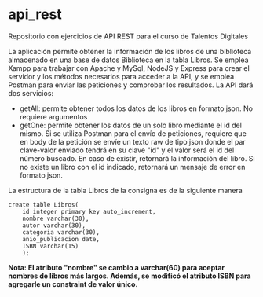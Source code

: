 # api_rest
<p>
  Repositorio con ejercicios de API REST para el curso de Talentos Digitales
</p>
<p>
  La aplicación permite obtener la información de los libros de una biblioteca almacenado en una base de datos Biblioteca en la tabla Libros. Se emplea Xampp para trabajar con Apache y MySql, NodeJS y Express para crear el servidor y los métodos necesarios para acceder a la API, y se emplea Postman para enviar las peticiones y comprobar los resultados. La API dará dos servicios: 
</p>
<ul>
  <li>
    getAll: permite obtener todos los datos de los libros en formato json. No requiere argumentos
  </li>
   <li>
    getOne: permite obtener los datos de un solo libro mediante el id del mismo. Si se utiliza Postman para el envío de peticiones, requiere que en body de la petición se envíe un texto raw de tipo json donde el par clave-valor enviado tendrá en su clave "id" y el valor será el id del número buscado. En caso de existir, retornará la información del libro. Si no existe un libro con el id indicado, retornará un mensaje de error en formato json.
  </li>
</ul>
<p>
  La estructura de la tabla Libros de la consigna es de la siguiente manera
  
</p>
<code>create table Libros(
  	id integer primary key auto_increment,
  	nombre varchar(30),
  	autor varchar(30),
  	categoria varchar(30),
  	anio_publicacion date,
  	ISBN varchar(15)
	);</code><br>

<p>
 <strong> Nota: El atributo "nombre" se cambio a varchar(60) para aceptar nombres de libros más largos. Además, se modificó el atributo ISBN para agregarle un constraint de valor único.
 </strong>
</p>